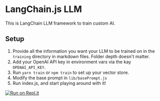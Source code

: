 # LangChain.js LLM

This is LangChain LLM framework to train custom AI.

## Setup
1. Provide all the information you want your LLM to be trained on in the `training` directory in markdown files.  Folder depth doesn't matter.
2. Add your OpenAI API key in environment vars via the kay `OPENAI_API_KEY`.
3. Run `yarn train` or `npm train` to set up your vector store.
4. Modify the base prompt in `lib/basePrompt.js`
5. Run index.js, and start playing around with it!


[![Run on Repl.it](https://replit.com/badge/github/Conner1115/LangChain.js-LLM-Template)](https://replit.com/new/github/Conner1115/LangChain.js-LLM-Template)